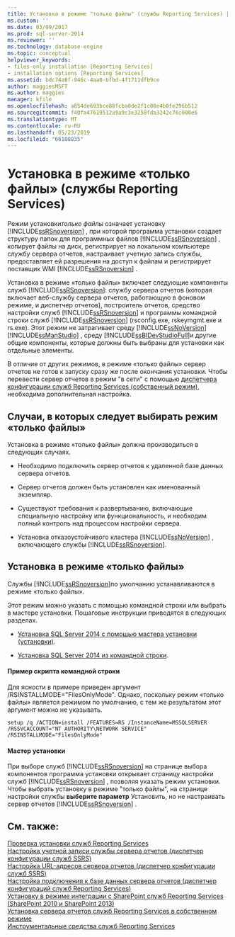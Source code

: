 ```yaml
---
title: Установка в режиме "только файлы" (службы Reporting Services) | Документы Майкрософт
ms.custom: ''
ms.date: 03/09/2017
ms.prod: sql-server-2014
ms.reviewer: ''
ms.technology: database-engine
ms.topic: conceptual
helpviewer_keywords:
- files-only installation [Reporting Services]
- installation options [Reporting Services]
ms.assetid: bdc74a8f-046c-4aa0-bfbd-4f1711dfb9ce
author: maggiesMSFT
ms.author: maggies
manager: kfile
ms.openlocfilehash: a854de693bce88fcba0de2f1c08e4b0fe296b512
ms.sourcegitcommit: f40fa47619512a9a9c3e3258fda3242c76c008e6
ms.translationtype: MT
ms.contentlocale: ru-RU
ms.lasthandoff: 05/23/2019
ms.locfileid: "66108835"
---
```

# <a name="files-only-installation-reporting-services"></a>Установка в режиме «только файлы» (службы Reporting Services)
  Режим установки*только файлы* означает установку [!INCLUDE[ssRSnoversion](../../includes/ssrsnoversion-md.md)] , при которой программа установки создает структуру папок для программных файлов [!INCLUDE[ssRSnoversion](../../includes/ssrsnoversion-md.md)] , копирует файлы на диск, регистрирует на локальном компьютере службу сервера отчетов, настраивает учетную запись службы, предоставляет ей разрешения на доступ к файлам и регистрирует поставщик WMI [!INCLUDE[ssRSnoversion](../../includes/ssrsnoversion-md.md)] .  
  
 Установка в режиме «только файлы» включает следующие компоненты служб [!INCLUDE[ssRSnoversion](../../includes/ssrsnoversion-md.md)]: службу сервера отчетов (которая включает веб-службу сервера отчетов, работающую в фоновом режиме, и диспетчер отчетов), построитель отчетов, средство настройки служб [!INCLUDE[ssRSnoversion](../../includes/ssrsnoversion-md.md)] и программы командной строки служб [!INCLUDE[ssRSnoversion](../../includes/ssrsnoversion-md.md)] (rsconfig.exe, rskeymgmt.exe и rs.exe). Этот режим не затрагивает среду [!INCLUDE[ssNoVersion](../../includes/ssnoversion-md.md)] [!INCLUDE[ssManStudio](../../includes/ssmanstudio-md.md)] , среду [!INCLUDE[ssBIDevStudioFull](../../includes/ssbidevstudiofull-md.md)]и другие общие компоненты, которые должны быть выбраны для установки как отдельные элементы.  
  
 В отличие от других режимов, в режиме «только файлы» сервер отчетов не готов к запуску сразу же после окончания установки. Чтобы перевести сервер отчетов в режим "в сети" с помощью [диспетчера конфигурации служб Reporting Services (собственный режим)](../../sql-server/install/reporting-services-configuration-manager-native-mode.md), необходима дополнительная настройка.  
  
## <a name="when-to-select-files-only-installation-mode"></a>Случаи, в которых следует выбирать режим «только файлы»  
 Установка в режиме «только файлы» должна производиться в следующих случаях.  
  
-   Необходимо подключить сервер отчетов к удаленной базе данных сервера отчетов.  
  
-   Сервер отчетов должен быть установлен как именованный экземпляр.  
  
-   Существуют требования к развертыванию, включающие специальную настройку или функциональность, и необходим полный контроль над процессом настройки сервера.  
  
-   Установка отказоустойчивого кластера [!INCLUDE[ssNoVersion](../../includes/ssnoversion-md.md)] , включающего службы [!INCLUDE[ssRSnoversion](../../includes/ssrsnoversion-md.md)].  
  
## <a name="how-to-perform-a-files-only-installation"></a>Установка в режиме «только файлы»  
 Службы [!INCLUDE[ssRSnoversion](../../includes/ssrsnoversion-md.md)]по умолчанию устанавливаются в режиме «только файлы».  
  
 Этот режим можно указать с помощью командной строки или выбрать в мастере установки. Пошаговые инструкции приводятся в следующих разделах.  
  
-   [Установка SQL Server 2014 с помощью мастера установки &#40;установки&#41;](../../database-engine/install-windows/install-sql-server-from-the-installation-wizard-setup.md).  
  
-   [Установка SQL Server 2014 из командной строки](../../database-engine/install-windows/install-sql-server-from-the-command-prompt.md).  
  
#### <a name="example-command-line-script"></a>Пример скрипта командной строки  
 Для ясности в примере приведен аргумент /RSINSTALLMODE="FilesOnlyMode". Однако, поскольку режим «только файлы» является режимом по умолчанию, с тем же результатом этот аргумент можно не указывать.  
  
```  
setup /q /ACTION=install /FEATURES=RS /InstanceName=MSSQLSERVER /RSSVCACCOUNT="NT AUTHORITY\NETWORK SERVICE" /RSINSTALLMODE="FilesOnlyMode"  
```  
  
#### <a name="installation-wizard"></a>Мастер установки  
 При выборе служб [!INCLUDE[ssRSnoversion](../../includes/ssrsnoversion-md.md)] на странице выбора компонентов программа установки открывает страницу настройки служб [!INCLUDE[ssRSnoversion](../../includes/ssrsnoversion-md.md)] , позволяя указать режим установки. Чтобы выбрать установку в режиме "только файлы", на странице настройки службы **выберите параметр** Установить, но не настраивать сервер отчетов [!INCLUDE[ssRSnoversion](../../includes/ssrsnoversion-md.md)] .  
  
## <a name="see-also"></a>См. также:  
 [Проверка установки служб Reporting Services](verify-a-reporting-services-installation.md)   
 [Настройка учетной записи службы сервера отчетов (диспетчер конфигурации служб SSRS)](configure-the-report-server-service-account-ssrs-configuration-manager.md)   
 [Настройка URL-адресов сервера отчетов (диспетчер конфигурации служб SSRS)](configure-report-server-urls-ssrs-configuration-manager.md)   
 [Настройка подключения к базе данных сервера отчетов (диспетчер конфигураций служб Reporting Services)](../../sql-server/install/configure-a-report-server-database-connection-ssrs-configuration-manager.md)   
 [Установку в режиме интеграции с SharePoint служб Reporting Services &#40;SharePoint 2010 и SharePoint 2013&#41;](install-reporting-services-sharepoint-mode.md)   
 [Установка сервера отчетов служб Reporting Services в собственном режиме](install-reporting-services-native-mode-report-server.md)   
 [Инструментальные средства служб Reporting Services](../tools/reporting-services-tools.md)  
  
  
